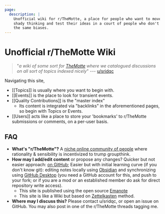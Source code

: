 ```yaml
---
page:
  description: |
    Unofficial wiki for r/TheMotte, a place for people who want to move past
    shady thinking and test their ideas in a court of people who don't all share
    the same biases.
---
```


# Unofficial r/TheMotte Wiki

> "*a wiki of some sort for [TheMotte](https://old.reddit.com/r/TheMotte) where we catalogued discussions on all sort of topics indexed nicely*" --- [u/sridqc](https://old.reddit.com/r/TheMotte/comments/nowgdg/culture_war_roundup_for_the_week_of_may_31_2021/h0g3cd9/?context=3)

Navigating this site,

- [[Topics]] is usually where you want to begin with.
- [[Events]] is the place to look for transient events.
- [[Quality Contributions]] is the "master index"
  - Its content is integrated via "backlinks" in the aforementioned pages, so begin with Topics or Events.
- [[Users]] acts like a place to store your 'bookmarks' to r/TheMotte submissions or comments, on a per-user basis.

## FAQ

- **What's "r/TheMotte"?** A [niche online community of people](https://old.reddit.com/r/TheMotte/) where rationality & sensibility is incentivized to trump groupthink.
- **How may I add/edit content** or propose any changes? Quicker but not easier approach: [on GitHub](https://github.com/Kuratoro/TheMotte.zettel.page); Easier but with initial learning curve (if you don't know git): editing notes locally using [Obsidian](https://obsidian.md/) and synchronizing using [GitHub Desktop](https://desktop.github.com/) (you need a GitHub account for this, and push to your fork; or if you are a mod or an established member do ask for direct repository write access).
    - This site is published using the open source [Emanote](https://note.ema.srid.ca/)
    - This site is like a Wiki but based on [Zettelkasten](https://neuron.zettel.page/zettelkasten) method.
- **Where may I discuss this?** Please contact u/sridqc, or open an issue on GitHub. You may also post in one of the r/TheMotte threads tagging me.